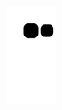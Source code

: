![snake gif](https://github.com/kauankelvin7/kauankelvin7/blob/output/github-contribution-grid-snake.svg)

